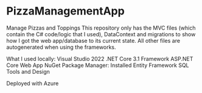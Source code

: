 # PizzaManagementApp
Manage Pizzas and Toppings
This repository only has the MVC files (which contain the C# code/logic that I used), DataContext and migrations to show how I got the web app/database to its current state.
All other files are autogenerated when using the frameworks.

What I used locally:
Visual Studio 2022
.NET Core 3.1 Framework
ASP.NET Core Web App
NuGet Package Manager: Installed Entity Framework SQL Tools and Design

Deployed with Azure
